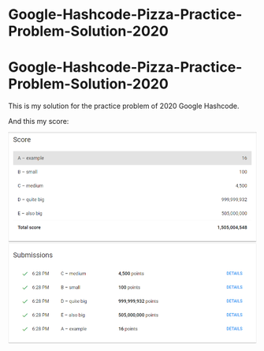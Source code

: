 # Google-Hashcode-Pizza-Practice-Problem-Solution-2020

# Google-Hashcode-Pizza-Practice-Problem-Solution-2020

This is my solution for the practice problem of 2020 Google Hashcode.

And this my score:


![](Score.PNG)
